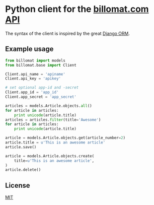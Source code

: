 Python client for the [billomat.com](http://www.billomat.com) [API](http://www.billomat.com/en/api/)
=====================================================================================================

The syntax of the client is inspired by the great [Django ORM](https://docs.djangoproject.com/en/dev/topics/db/queries/).

Example usage
--------------
```python
from billomat import models
from billomat.base import Client

Client.api_name = 'apiname'
Client.api_key = 'apikey'

# set optional app-id and -secret
Client.app_id = 'app_id'
Client.app_secret = 'app_secret'

articles = models.Article.objects.all()
for article in articles:
    print unicode(article.title)
articles = articles.filter(title='Awesome')
for article in articles:
    print unicode(article.title)

article = models.Article.objects.get(article_number=2)
article.title = u'This is an awesome article'
article.save()

article = models.Article.objects.create(
    title=u'This is an awesome article',
)
article.delete()
```

License
--------
[MIT](https://github.com/lociii/billomat/blob/master/LICENSE.md)
